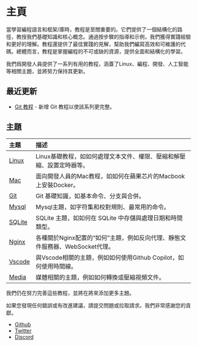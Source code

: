 # 主頁

當學習編程語言和框架/庫時，教程是至關重要的。它們提供了一個結構化的路徑，教授我們基礎知識和核心概念。通過按步驟的指導和示例，我們獲得實踐經驗和更好的理解。教程還提供了最佳實踐的見解，幫助我們編寫高效和可維護的代碼。總體而言，教程是掌握編程的不可或缺的資源，提供全面和結構化的學習。

我們爲開發人員提供了一系列有用的教程，涵蓋了Linux、編程、開發、人工智能等相關主題，並將努力保持其更新。

## 最近更新

- [Git 教程](git/) - 新增 Git 教程以使該系列更完整。

## 主題

| 主題 | 描述 |
| :--- | :--- |
| [Linux](linux/) | Linux基礎教程，如如何處理文本文件、權限、壓縮和解壓縮、設置定時器等。 |
| [Mac](mac/how-to-use-docker-on-m1-mac.html) | 面向開發人員的Mac教程，如如何在蘋果芯片的Macbook上安裝Docker。 |
| [Git](git/) | Git 基礎知識，如基本命令、分支與合併。 |
| [Mysql](mysql/most-used-sql-commands.html) | Mysql主題，如字符集和校對規則、最常用的命令。 |
| [SQLite](sqlite/deal-with-date-time-type-in-sqlite.html) | SQLite 主題，如如何在 SQLite 中存儲與處理日期和時間類型。 |
| [Nginx](nginx/nginx-https-config.html) | 各種關於Nginx配置的“如何”主題，例如反向代理、靜態文件服務器、WebSocket代理。 |
| [Vscode](vscode/copilot-usage-and-shortcut.html) | 與Vscode相關的主題，例如如何使用Github Copilot，如何使用時間線。 |
| [Media](media/convert-compress-video-via-ffmpeg.html) | 媒體相關的主題，例如如何轉換或壓縮視頻文件。 |

我們仍在努力完善這些教程，並將在將來添加更多主題。

如果您發現任何錯誤或有改進建議，請提交問題或拉取請求。我們非常感謝您的貢獻。

- [Github](https://github.com/tinkink-net/tutorials)
- [Twitter](https://twitter.com/tinkink_net)
- [Discord](https://discord.gg/D57Xdz3sNg)
